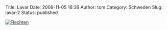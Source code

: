 Title: Lavar
Date: 2009-11-05 16:36
Author: tom
Category: Schweden
Slug: lavar-2
Status: published

[![Flechten](/pic/lavarstamm_s.jpg "Flechten")](/pic/lavarstamm_l.jpg)


